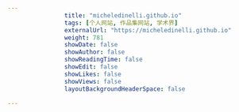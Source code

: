 ---
                title: "micheledinelli.github.io"
                tags: [个人网站, 作品集网站, 学术界]
                externalUrl: "https://micheledinelli.github.io"
                weight: 781
                showDate: false
                showAuthor: false
                showReadingTime: false
                showEdit: false
                showLikes: false
                showViews: false
                layoutBackgroundHeaderSpace: false
                ---

